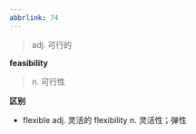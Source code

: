 ```yaml
---
abbrlink: 74
---
```

> adj. 可行的

**feasibility**
> n. 可行性

**区别**
- flexible adj. 灵活的
	flexibility n. 灵活性；弹性
